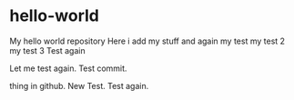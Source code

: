 # hello-world
My hello world repository
 Here i add my stuff
 and again
 my test
my test 2
my test 3
Test again

Let me test again. Test commit.

thing in github. New Test. Test again.
